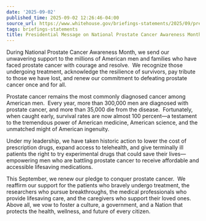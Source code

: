 ```yaml
---
date: '2025-09-02'
published_time: 2025-09-02 12:26:46-04:00
source_url: https://www.whitehouse.gov/briefings-statements/2025/09/presidential-message-on-national-prostate-cancer-awareness-month/
tags: briefings-statements
title: Presidential Message on National Prostate Cancer Awareness Month
---
```

 
During National Prostate Cancer Awareness Month, we send our unwavering
support to the millions of American men and families who have faced
prostate cancer with courage and resolve.  We recognize those undergoing
treatment, acknowledge the resilience of survivors, pay tribute to those
we have lost, and renew our commitment to defeating prostate cancer once
and for all.

Prostate cancer remains the most commonly diagnosed cancer among
American men.  Every year, more than 300,000 men are diagnosed with
prostate cancer, and more than 35,000 die from the disease. 
Fortunately, when caught early, survival rates are now almost 100
percent—a testament to the tremendous power of American medicine,
American science, and the unmatched might of American ingenuity.

Under my leadership, we have taken historic action to lower the cost of
prescription drugs, expand access to telehealth, and give terminally ill
patients the right to try experimental drugs that could save their
lives—empowering men who are battling prostate cancer to receive
affordable and accessible lifesaving medications.

This September, we renew our pledge to conquer prostate cancer.  We
reaffirm our support for the patients who bravely undergo treatment, the
researchers who pursue breakthroughs, the medical professionals who
provide lifesaving care, and the caregivers who support their loved
ones.  Above all, we vow to foster a culture, a government, and a Nation
that protects the health, wellness, and future of every citizen.
